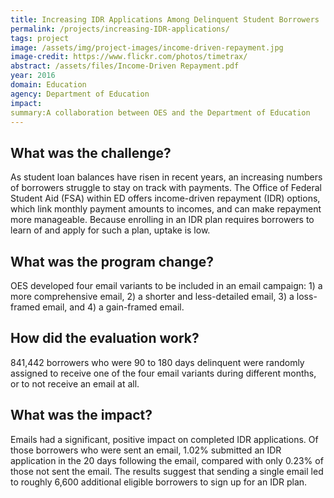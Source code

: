 ```yaml
---
title: Increasing IDR Applications Among Delinquent Student Borrowers
permalink: /projects/increasing-IDR-applications/
tags: project
image: /assets/img/project-images/income-driven-repayment.jpg
image-credit: https://www.flickr.com/photos/timetrax/
abstract: /assets/files/Income-Driven Repayment.pdf
year: 2016
domain: Education
agency: Department of Education
impact:
summary:A collaboration between OES and the Department of Education
---
```

## What was the challenge?

As student loan balances have risen in recent years, an increasing numbers of borrowers struggle to stay on track with payments. The Office of Federal Student Aid (FSA) within ED offers income-driven repayment (IDR) options, which link monthly payment amounts to incomes, and can make repayment more manageable. Because enrolling in an IDR plan requires borrowers to learn of and apply for such a plan, uptake is low.

## What was the program change?

OES developed four email variants to be included in an email campaign: 1) a more comprehensive email, 2) a shorter and less-detailed email, 3) a loss-framed email, and 4) a gain-framed email. 

## How did the evaluation work?

841,442 borrowers who were 90 to 180 days delinquent were randomly assigned to receive one of the four email variants during different months, or to not receive an email at all. 

## What was the impact?

Emails had a significant, positive impact on completed IDR applications. Of those borrowers who were sent an email, 1.02% submitted an IDR application in the 20 days following the email, compared with only 0.23% of those not sent the email. The results suggest that sending a single email led to roughly 6,600 additional eligible borrowers to sign up for an IDR plan. 

